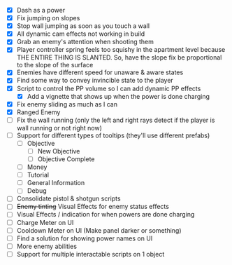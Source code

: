 
- [x] Dash as a power
- [x] Fix jumping on slopes
- [x] Stop wall jumping as soon as you touch a wall
- [x] All dynamic cam effects not working in build
- [x] Grab an enemy's attention when shooting them
- [x] Player controller spring feels too squishy in the apartment level because THE ENTIRE THING IS SLANTED. So, have the slope fix be proportional to the slope of the surface
- [x] Enemies have different speed for unaware & aware states
- [x] Find some way to convey invincible state to the player
- [x] Script to control the PP volume so I can add dynamic PP effects
	- [x] Add a vignette that shows up when the power is done charging
- [x] Fix enemy sliding as much as I can
- [x] Ranged Enemy
- [ ] Fix the wall running (only the left and right rays detect if the player is wall running or not right now)
- [ ] Support for different types of tooltips (they'll use different prefabs)
	- [ ] Objective
		- [ ] New Objective
		- [ ] Objective Complete
	- [ ] Money
	- [ ] Tutorial
	- [ ] General Information
	- [ ] Debug
- [ ] Consolidate pistol & shotgun scripts
- [ ] ~~Enemy tinting~~ Visual Effects for enemy status effects
- [ ] Visual Effects / indication for when powers are done charging
- [ ] Charge Meter on UI
- [ ] Cooldown Meter on UI (Make panel darker or something)
- [ ] Find a solution for showing power names on UI
- [ ] More enemy abilities
- [ ] Support for multiple interactable scripts on 1 object
